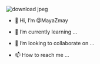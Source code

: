![download jpeg](https://github.com/MayaZmay/MayaZmay/assets/133905672/0c503a48-3c0d-4c90-89a5-3b41aa31e587)
- 👋 Hi, I’m @MayaZmay

- 🌱 I’m currently learning ...
- 💞️ I’m looking to collaborate on ...
- 📫 How to reach me ...

<!---
MayaZmay/MayaZmay is a ✨ special ✨ repository because its `README.md` (this file) appears on your GitHub profile.
You can click the Preview link to take a look at your changes.
--->
